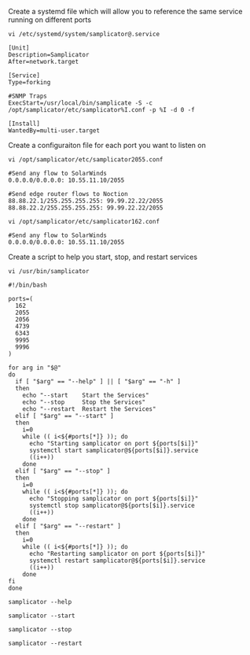 Create a systemd file which will allow you to reference the same service running on different ports

`vi /etc/systemd/system/samplicator@.service`


	[Unit]
	Description=Samplicator
	After=network.target

	[Service]
	Type=forking

	#SNMP Traps
	ExecStart=/usr/local/bin/samplicate -S -c /opt/samplicator/etc/samplicator%I.conf -p %I -d 0 -f

	[Install]
	WantedBy=multi-user.target


Create a configuraiton file for each port you want to listen on

`vi /opt/samplicator/etc/samplicator2055.conf`


	#Send any flow to SolarWinds
	0.0.0.0/0.0.0.0: 10.55.11.10/2055

	#Send edge router flows to Noction
	88.88.22.1/255.255.255.255: 99.99.22.22/2055
	88.88.22.2/255.255.255.255: 99.99.22.22/2055


`vi /opt/samplicator/etc/samplicator162.conf`


	#Send any flow to SolarWinds
	0.0.0.0/0.0.0.0: 10.55.11.10/2055


Create a script to help you start, stop, and restart services

`vi /usr/bin/samplicator`


	#!/bin/bash
	
	ports=(
	  162
	  2055
	  2056
	  4739
	  6343
	  9995
	  9996
	)
	
	for arg in "$@"
	do
	  if [ "$arg" == "--help" ] || [ "$arg" == "-h" ]
	  then
	    echo "--start    Start the Services"
	    echo "--stop     Stop the Services"
	    echo "--restart  Restart the Services"
	  elif [ "$arg" == "--start" ]
	  then
	    i=0
	    while (( i<${#ports[*]} )); do
	      echo "Starting samplicator on port ${ports[$i]}"
	      systemctl start samplicator@${ports[$i]}.service
	      ((i++))
	    done
	  elif [ "$arg" == "--stop" ]
	  then
	    i=0
	    while (( i<${#ports[*]} )); do
	      echo "Stopping samplicator on port ${ports[$i]}"
	      systemctl stop samplicator@${ports[$i]}.service
	      ((i++))
	    done
	  elif [ "$arg" == "--restart" ]
	  then
	    i=0
	    while (( i<${#ports[*]} )); do
	      echo "Restarting samplicator on port ${ports[$i]}"
	      systemctl restart samplicator@${ports[$i]}.service
	      ((i++))
	    done
	fi
	done


`samplicator --help`

`samplicator --start`

`samplicator --stop`

`samplicator --restart`
